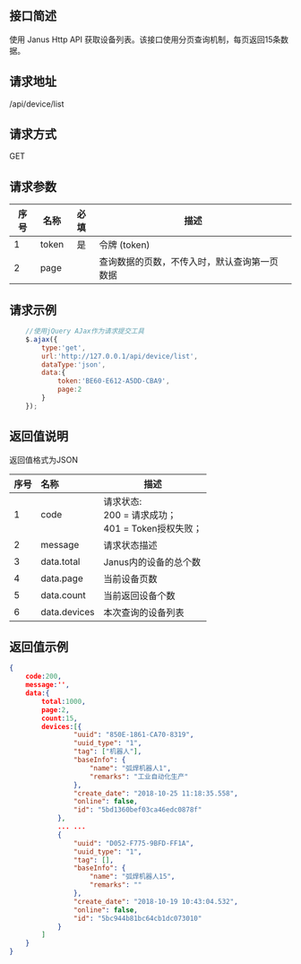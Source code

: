 ## 接口简述

使用 Janus Http API 获取设备列表。该接口使用分页查询机制，每页返回15条数据。

## 请求地址

/api/device/list

## 请求方式

GET

## 请求参数

序号|名称 | 必填 | 描述
--------- |--------- | :------: | -------------------------------------------------------------
1|token     | 是     | 令牌 (token)
2|page      |        | 查询数据的页数，不传入时，默认查询第一页数据

## 请求示例

``` JavaScript
    //使用jQuery AJax作为请求提交工具
    $.ajax({
        type:'get',
        url:'http://127.0.0.1/api/device/list',
        dataType:'json',
        data:{
            token:'BE60-E612-A5DD-CBA9',
            page:2
        }
    });

```

## 返回值说明

返回值格式为JSON

序号|名称  | 描述
--------- | :------ | -------------------------------------------------------------
1|code     | 请求状态: <br/>200 = 请求成功；<br/>401 = Token授权失败；
2|message      |  请求状态描述
3|data.total     |  Janus内的设备的总个数
4|data.page      |  当前设备页数
5|data.count     |  当前返回设备个数
6|data.devices   |  本次查询的设备列表

## 返回值示例

``` JSON
{
    code:200,
    message:'',
    data:{
        total:1000,
        page:2,
        count:15,
        devices:[{
                "uuid": "850E-1861-CA70-8319",
                "uuid_type": "1",
                "tag": ["机器人"],
                "baseInfo": {
                    "name": "弧焊机器人1",
                    "remarks": "工业自动化生产"
                },
                "create_date": "2018-10-25 11:18:35.558",
                "online": false,
                "id": "5bd1360bef03ca46edc0878f"
            },
            ... ...
            {
                "uuid": "D052-F775-9BFD-FF1A",
                "uuid_type": "1",
                "tag": [],
                "baseInfo": {
                    "name": "弧焊机器人15",
                    "remarks": ""
                },                
                "create_date": "2018-10-19 10:43:04.532",
                "online": false,               
                "id": "5bc944b81bc64cb1dc073010"
            }
        ]        
    }
}
```

